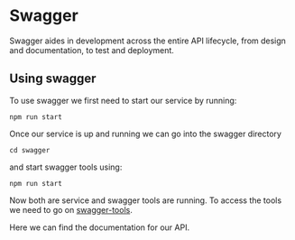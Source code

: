 # Swagger

Swagger aides in development across the entire API lifecycle, from design and documentation, to test and deployment. 

## Using swagger

To use swagger we first need to start our service by running:

```
npm run start
```

Once our service is up and running we can go into the swagger directory

```
cd swagger
```

and start swagger tools using:

```
npm run start
```

Now both are service and swagger tools are running. To access the tools
we need to go on [swagger-tools](http://localhost:3001/docs).

Here we can find the documentation for our API.
